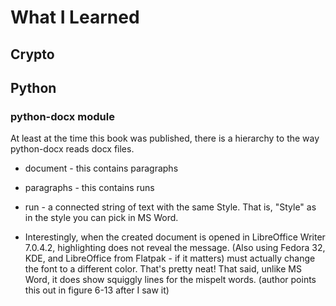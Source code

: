 # What I Learned

## Crypto

## Python

### python-docx module

At least at the time this book was published, there is a hierarchy to the way python-docx reads docx files.

- document - this contains paragraphs

- paragraphs - this contains runs

- run - a connected string of text with the same Style. That is, "Style" as in the style you can pick in MS Word.

- Interestingly, when the created document is opened in LibreOffice Writer 7.0.4.2, highlighting does not reveal the message. (Also using Fedora 32, KDE, and LibreOffice from Flatpak - if it matters) must actually change the font to a different color. That's pretty neat! That said, unlike MS Word, it does show squiggly lines for the mispelt words. (author points this out in figure 6-13 after I saw it)
